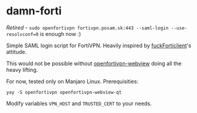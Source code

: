 # damn-forti

*Retired* - `sudo openfortivpn fortivpn.posam.sk:443 --saml-login --use-resolvconf=0` is enough now :)

Simple SAML login script for FortiVPN. 
Heavily inspired by [fuckForticlient](https://github.com/nonamed01/fuckForticlient)'s attitude. 

This would not be possible without [openfortivpn-webview](https://github.com/gm-vm/openfortivpn-webview) doing all the heavy lifting.

For now, tested only on Manjaro Linux.
Prerequisities:

```
yay -S openfortivpn openfortivpn-webview-qt
```

Modify variables ```VPN_HOST``` and ```TRUSTED_CERT``` to your needs.
